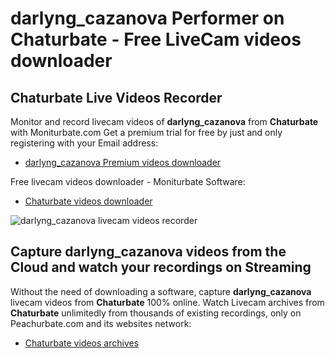 # darlyng_cazanova Performer on Chaturbate - Free LiveCam videos downloader

## Chaturbate Live Videos Recorder

Monitor and record livecam videos of **darlyng_cazanova** from **Chaturbate** with Moniturbate.com
Get a premium trial for free by just and only registering with your Email address:
* [darlyng_cazanova Premium videos downloader](https://moniturbate.com/request-demo-licence-key.html)

Free livecam videos downloader - Moniturbate Software:
* [Chaturbate videos downloader](https://moniturbate.com/moniturbate-download-software.html)

![darlyng_cazanova livecam videos recorder](https://peachurnet.com/templates/moniturbate-software.png)


## Capture darlyng_cazanova videos from the Cloud and watch your recordings on Streaming

Without the need of downloading a software, capture **darlyng_cazanova** livecam videos from **Chaturbate** 100% online.
Watch Livecam archives from **Chaturbate** unlimitedly from thousands of existing recordings, only on Peachurbate.com and its websites network:
* [Chaturbate videos archives](https://peachurnet.com/)